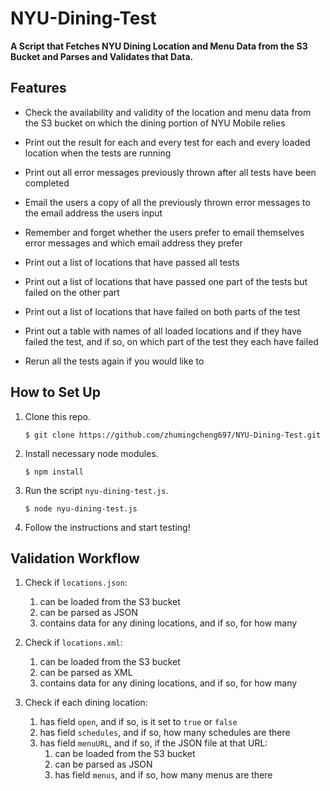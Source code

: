 # NYU-Dining-Test

**A Script that Fetches NYU Dining Location and Menu Data from the S3 Bucket and Parses and Validates that Data.**

## Features

- Check the availability and validity of the location and menu data from the S3 bucket on which the dining portion of NYU Mobile relies

- Print out the result for each and every test for each and every loaded location when the tests are running

- Print out all error messages previously thrown after all tests have been completed

- Email the users a copy of all the previously thrown error messages to the email address the users input

- Remember and forget whether the users prefer to email themselves error messages and which email address they prefer

- Print out a list of locations that have passed all tests

- Print out a list of locations that have passed one part of the tests but failed on the other part

- Print out a list of locations that have failed on both parts of the test

- Print out a table with names of all loaded locations and if they have failed the test, and if so, on which part of the test they each have failed

- Rerun all the tests again if you would like to

## How to Set Up

1. Clone this repo.
    ```
    $ git clone https://github.com/zhumingcheng697/NYU-Dining-Test.git
    ```
   
2. Install necessary node modules.
    ```
    $ npm install
    ```
   
3. Run the script `nyu-dining-test.js`.
    ```
    $ node nyu-dining-test.js
    ```
   
4. Follow the instructions and start testing!

## Validation Workflow

1. Check if `locations.json`:
    1. can be loaded from the S3 bucket
    2. can be parsed as JSON
    3. contains data for any dining locations, and if so, for how many
    
2. Check if `locations.xml`:
    1. can be loaded from the S3 bucket
    2. can be parsed as XML
    3. contains data for any dining locations, and if so, for how many
    
3. Check if each dining location:
    1. has field `open`, and if so, is it set to `true` or `false`
    2. has field `schedules`, and if so, how many schedules are there
    3. has field `menuURL`, and if so, if the JSON file at that URL:
        1. can be loaded from the S3 bucket
        2. can be parsed as JSON
        3. has field `menus`, and if so, how many menus are there